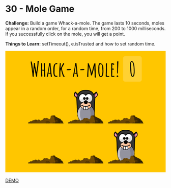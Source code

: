 # 30 - Mole Game

**Challenge:** Build a game Whack-a-mole. The game lasts 10 seconds, moles appear in a random order, for a random time, from 200 to 1000 milliseconds. If you successfully click on the mole, you will get a point.

**Things to Learn:** setTimeout(), e.isTrusted and how to set random time.

![demo](demo.png)

[DEMO](https://voloshin-sergei.github.io/30DaysOfJavaScript/30_day%20Mole%20Game/)

